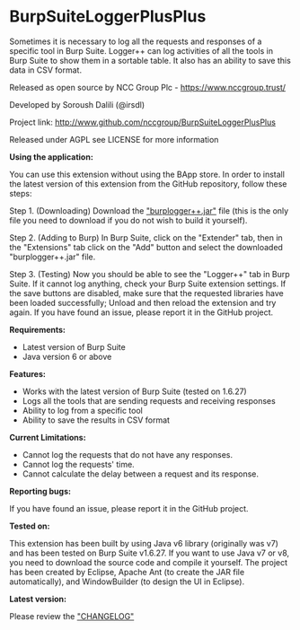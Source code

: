 BurpSuiteLoggerPlusPlus
=======================
Sometimes it is necessary to log all the requests and responses of a specific tool in Burp Suite. Logger++ can log activities of all the tools in Burp Suite to show them in a sortable table. It also has an ability to save this data in CSV format.

Released as open source by NCC Group Plc - https://www.nccgroup.trust/

Developed by Soroush Dalili (@irsdl)

Project link: http://www.github.com/nccgroup/BurpSuiteLoggerPlusPlus

Released under AGPL see LICENSE for more information


<b>Using the application:</b>

You can use this extension without using the BApp store. In order to install the latest version of this extension from the GitHub repository, follow these steps:

Step 1. (Downloading) Download the ["burplogger++.jar"](burplogger++.jar) file (this is the only file you need to download if you do not wish to build it yourself).

Step 2. (Adding to Burp) In Burp Suite, click on the "Extender" tab, then in the "Extensions" tab click on the "Add" button and select the downloaded "burplogger++.jar" file.

Step 3. (Testing) Now you should be able to see the "Logger++" tab in Burp Suite. If it cannot log anything, check your Burp Suite extension settings. If the save buttons are disabled, make sure that the requested libraries have been loaded successfully; Unload and then reload the extension and try again. If you have found an issue, please report it in the GitHub project.

<b>Requirements:</b>
- Latest version of Burp Suite
- Java version 6 or above

<b>Features:</b>

- Works with the latest version of Burp Suite (tested on 1.6.27)
- Logs all the tools that are sending requests and receiving responses
- Ability to log from a specific tool
- Ability to save the results in CSV format

<b>Current Limitations:</b>

- Cannot log the requests that do not have any responses.
- Cannot log the requests' time.
- Cannot calculate the delay between a request and its response. 

<b>Reporting bugs:</b>

If you have found an issue, please report it in the GitHub project.

<b>Tested on:</b>

This extension has been built by using Java v6 library (originally was v7) and has been tested on Burp Suite v1.6.27.
If you want to use Java v7 or v8, you need to download the source code and compile it yourself. The project has been created by Eclipse, Apache Ant (to create the JAR file automatically), and WindowBuilder (to design the UI in Eclipse).

<b>Latest version:</b>

Please review the ["CHANGELOG"](CHANGELOG)
